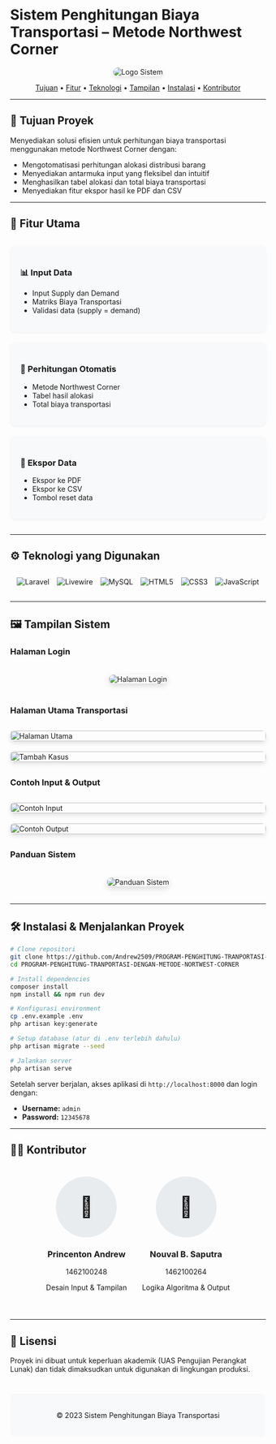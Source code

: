 # Sistem Penghitungan Biaya Transportasi – Metode Northwest Corner

<p align="center">
  <img src="./public/Test/Image/logo.png" alt="Logo Sistem" style="border-radius: 10px; box-shadow: 0 4px 8px rgba(0,0,0,0.1);">
</p>

<div align="center">
  <a href="#tujuan-proyek">Tujuan</a> •
  <a href="#fitur-utama">Fitur</a> •
  <a href="#teknologi-yang-digunakan">Teknologi</a> •
  <a href="#tampilan-sistem">Tampilan</a> •
  <a href="#instalasi--menjalankan-proyek">Instalasi</a> •
  <a href="#kontributor">Kontributor</a>
</div>

---

## 🧭 Tujuan Proyek
Menyediakan solusi efisien untuk perhitungan biaya transportasi menggunakan metode Northwest Corner dengan:
- Mengotomatisasi perhitungan alokasi distribusi barang
- Menyediakan antarmuka input yang fleksibel dan intuitif
- Menghasilkan tabel alokasi dan total biaya transportasi
- Menyediakan fitur ekspor hasil ke PDF dan CSV

---

## 🔧 Fitur Utama
<div style="display: grid; grid-template-columns: repeat(auto-fit, minmax(300px, 1fr)); gap: 20px; margin: 30px 0;">
  <div style="background: #f8f9fa; padding: 20px; border-radius: 10px; box-shadow: 0 2px 4px rgba(0,0,0,0.05);">
    <h3>📊 Input Data</h3>
    <ul>
      <li>Input Supply dan Demand</li>
      <li>Matriks Biaya Transportasi</li>
      <li>Validasi data (supply = demand)</li>
    </ul>
  </div>
  
  <div style="background: #f8f9fa; padding: 20px; border-radius: 10px; box-shadow: 0 2px 4px rgba(0,0,0,0.05);">
    <h3>🧮 Perhitungan Otomatis</h3>
    <ul>
      <li>Metode Northwest Corner</li>
      <li>Tabel hasil alokasi</li>
      <li>Total biaya transportasi</li>
    </ul>
  </div>
  
  <div style="background: #f8f9fa; padding: 20px; border-radius: 10px; box-shadow: 0 2px 4px rgba(0,0,0,0.05);">
    <h3>💾 Ekspor Data</h3>
    <ul>
      <li>Ekspor ke PDF</li>
      <li>Ekspor ke CSV</li>
      <li>Tombol reset data</li>
    </ul>
  </div>
</div>

---

## ⚙️ Teknologi yang Digunakan
<div style="display: flex; justify-content: center; flex-wrap: wrap; gap: 15px; margin: 30px 0;">
  <img src="https://img.shields.io/badge/Laravel-FF2D20?style=for-the-badge&logo=laravel&logoColor=white" alt="Laravel">
  <img src="https://img.shields.io/badge/Livewire-4e56a6?style=for-the-badge&logo=livewire&logoColor=white" alt="Livewire">
  <img src="https://img.shields.io/badge/MySQL-4479A1?style=for-the-badge&logo=mysql&logoColor=white" alt="MySQL">
  <img src="https://img.shields.io/badge/HTML5-E34F26?style=for-the-badge&logo=html5&logoColor=white" alt="HTML5">
  <img src="https://img.shields.io/badge/CSS3-1572B6?style=for-the-badge&logo=css3&logoColor=white" alt="CSS3">
  <img src="https://img.shields.io/badge/JavaScript-F7DF1E?style=for-the-badge&logo=javascript&logoColor=black" alt="JavaScript">
</div>

---

## 🖼 Tampilan Sistem

### Halaman Login
<div style="text-align: center;">
  <img src="./public/Test/Image/login.png" alt="Halaman Login" style="max-width: 80%; border-radius: 8px; box-shadow: 0 4px 12px rgba(0,0,0,0.15); margin: 20px 0;">
</div>

### Halaman Utama Transportasi
<div style="display: grid; grid-template-columns: repeat(auto-fit, minmax(400px, 1fr)); gap: 20px; margin: 30px 0;">
  <div>
    <img src="./public/Test/Image/tampulan-utama.png" alt="Halaman Utama" style="width: 100%; border-radius: 8px; box-shadow: 0 4px 8px rgba(0,0,0,0.1);">
  </div>
  <div>
    <img src="./public/Test/Image/tambah-kasus.png" alt="Tambah Kasus" style="width: 100%; border-radius: 8px; box-shadow: 0 4px 8px rgba(0,0,0,0.1);">
  </div>
</div>

### Contoh Input & Output
<div style="display: grid; grid-template-columns: repeat(auto-fit, minmax(400px, 1fr)); gap: 20px; margin: 30px 0;">
  <div>
    <img src="./public/Test/Image/Input.png" alt="Contoh Input" style="width: 100%; border-radius: 8px; box-shadow: 0 4px 8px rgba(0,0,0,0.1);">
  </div>
  <div>
    <img src="./public/Test/Image/Output.png" alt="Contoh Output" style="width: 100%; border-radius: 8px; box-shadow: 0 4px 8px rgba(0,0,0,0.1);">
  </div>
</div>

### Panduan Sistem
<div style="text-align: center;">
  <img src="./public/Test/Image/panduan.png" alt="Panduan Sistem" style="max-width: 80%; border-radius: 8px; box-shadow: 0 4px 12px rgba(0,0,0,0.15); margin: 20px 0;">
</div>

---

## 🛠 Instalasi & Menjalankan Proyek

```bash
# Clone repositori
git clone https://github.com/Andrew2509/PROGRAM-PENGHITUNG-TRANPORTASI-DENGAN-METODE-NORTWEST-CORNER.git
cd PROGRAM-PENGHITUNG-TRANPORTASI-DENGAN-METODE-NORTWEST-CORNER

# Install dependencies
composer install
npm install && npm run dev

# Konfigurasi environment
cp .env.example .env
php artisan key:generate

# Setup database (atur di .env terlebih dahulu)
php artisan migrate --seed

# Jalankan server
php artisan serve
```

Setelah server berjalan, akses aplikasi di `http://localhost:8000` dan login dengan:
- **Username:** `admin`
- **Password:** `12345678`

---

## 👨‍💻 Kontributor

<div style="display: flex; justify-content: center; gap: 30px; flex-wrap: wrap; margin: 40px 0;">
  <div style="text-align: center;">
    <div style="background-color: #e9ecef; border-radius: 50%; width: 120px; height: 120px; margin: 0 auto 15px; display: flex; align-items: center; justify-content: center; font-size: 40px;">👤</div>
    <h3>Princenton Andrew</h3>
    <p>1462100248</p>
    <p>Desain Input & Tampilan</p>
  </div>
  
  <div style="text-align: center;">
    <div style="background-color: #e9ecef; border-radius: 50%; width: 120px; height: 120px; margin: 0 auto 15px; display: flex; align-items: center; justify-content: center; font-size: 40px;">👤</div>
    <h3>Nouval B. Saputra</h3>
    <p>1462100264</p>
    <p>Logika Algoritma & Output</p>
  </div>
</div>

---

## 📜 Lisensi
Proyek ini dibuat untuk keperluan akademik (UAS Pengujian Perangkat Lunak) dan tidak dimaksudkan untuk digunakan di lingkungan produksi.

<div style="text-align: center; margin-top: 40px; padding: 20px; background: #f8f9fa; border-radius: 8px;">
  <p>© 2023 Sistem Penghitungan Biaya Transportasi</p>
</div>
